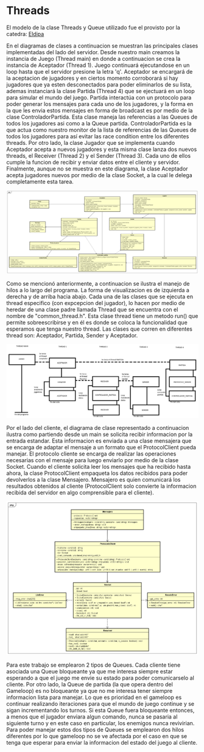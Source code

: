 # Threads

El modelo de la clase Threads y Queue utilizado fue el provisto por la catedra: [Eldipa](https://github.com/eldipa/hands-on-threads.git)

En el diagramas de clases a continuacion se muestran las principales clases implementadas del lado del servidor. Desde nuestro main creamos la instancia de Juego (Thread main) en donde a continuacion se crea la instancia de Aceptador (Thread 1). Juego continuará ejecutandose en un loop hasta que el servidor presione la letra 'q'. Aceptador se encargará de la aceptacion de jugadores y en ciertos momento corroborará si hay jugadores que ya esten desconectados para poder eliminarlos de su lista, ademas instanciará la clase Partida (Thread 4) que se ejectuará en un loop para simular el mundo del juego. Partida interactúa con un protocolo para poder generar los mensajes para cada uno de los jugadores, y la forma en la que les envia estos mensajes en forma de broadcast es por medio de la clase ControladorPartida. Esta clase maneja las referencias a las Queues de todos los jugadores asi como a la Queue partida. ControladorPartida es la que actua como nuestro monitor de la lista de referencias de las Queues de todos los jugadores para así evitar las race condition entre los diferentes threads. Por otro lado, la clase Jugador que se implementa cuando Aceptador acepta a nuevos jugadores y esta misma clase lanza dos nuevos threads, el Receiver (Thread 2) y el Sender (Thread 3). Cada uno de ellos cumple la funcion de recibir y enviar datos entre el cliente y servidor. Finalmente, aunque no se muestra en este diagrama, la clase Aceptador acepta jugadores nuevos por medio de la clase Socket, a la cual le delega completamente esta tarea.

![ImagenDelDiagramaDeClasesSERVER_UML](/TP-Threads/docs/ThreadClasesPrincipales0.png)

Como se mencionó anteriormente, a continuacion se ilustra el manejo de hilos a lo largo del programa. La forma de visualizacion es de izquierda a derecha y de arriba hacia abajo. Cada una de las clases que se ejecuta en thread especifico (con expcepcion del jugador), lo hacen por medio de heredar de una clase padre llamada Thread que se encuentra con el nombre de "common_thread.h". Esta clase thread tiene un metodo run() que permite sobreescribirse y en él es donde se coloca la funcionalidad que esperamos que tenga nuestro thread. Las clases que corren en diferentes thread son: Aceptador, Partida, Sender y Aceptador.

![ImagenDeHilosDelPrograma](/TP-Threads/docs/HilosDelPrograma.png)

Por el lado del cliente, el diagrama de clase representado a continuacion ilustra como partiendo desde un main se solicita recibir informacion por la entrada estandar. Esta informacion es enviada a una clase mensajera que se encarga de adaptar el mensaje a un formato que el ProtocolClient pueda manejar. El protocolo cliente se encarga de realizar las operaciones necesarias con el mensaje para luego enviarlo por medio de la clase Socket.
Cuando el cliente solicita leer los mensajes que ha recibido hasta ahora, la clase ProtocolClient empaqueta los datos recibidos para poder devolverlos a la clase Mensajero. Mensajero es quien comunicará los resultados obtenidos al cliente (ProtocolClient solo convierte la informacion recibida del servidor en algo comprensible para el cliente).

![ImagenDelDiagramaDeClasesCLIENTE_UML](/TP-Threads/docs/ThreadClasesPrincipales1.png)

Para este trabajo se emplearon 2 tipos de Queues. Cada cliente tiene asociada una Queue bloqueante ya que me interesa siempre estar esperando a que el juego me envie su estado para poder comunicarselo al cliente. Por otro lado, la Queue de partida (la que opera dentro del Gameloop) es no bloqueante ya que no me interesa tener siempre informacion lista para manejar. Lo que es prioridad en el gameloop es continuar realizando iteraciones para que el mundo de juego continue y se sigan incrementando los turnos. Si esta Queue fuera bloqueante entonces, a menos que el jugador enviara algun comando, nunca se pasaria al siguiente turno y en este caso en particular, los enemigos nunca revivirian.
Para poder manejar estos dos tipos de Queues se emplearon dos hilos diferentes por lo que gameloop no se ve afectada por el caso en que se tenga que esperar para enviar la informacion del estado del juego al cliente.
